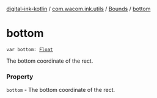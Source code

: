 [digital-ink-kotlin](../../index.md) / [com.wacom.ink.utils](../index.md) / [Bounds](index.md) / [bottom](./bottom.md)

# bottom

`var bottom: `[`Float`](https://kotlinlang.org/api/latest/jvm/stdlib/kotlin/-float/index.html)

The bottom coordinate of the rect.

### Property

`bottom` - The bottom coordinate of the rect.